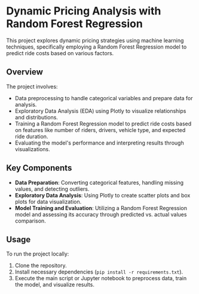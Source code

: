 # Dynamic Pricing Analysis with Random Forest Regression

This project explores dynamic pricing strategies using machine learning techniques, specifically employing a Random Forest Regression model to predict ride costs based on various factors.

## Overview

The project involves:

- Data preprocessing to handle categorical variables and prepare data for analysis.
- Exploratory Data Analysis (EDA) using Plotly to visualize relationships and distributions.
- Training a Random Forest Regression model to predict ride costs based on features like number of riders, drivers, vehicle type, and expected ride duration.
- Evaluating the model's performance and interpreting results through visualizations.

## Key Components

- **Data Preparation**: Converting categorical features, handling missing values, and detecting outliers.
- **Exploratory Data Analysis**: Using Plotly to create scatter plots and box plots for data visualization.
- **Model Training and Evaluation**: Utilizing a Random Forest Regression model and assessing its accuracy through predicted vs. actual values comparison.

## Usage

To run the project locally:

1. Clone the repository.
2. Install necessary dependencies (`pip install -r requirements.txt`).
3. Execute the main script or Jupyter notebook to preprocess data, train the model, and visualize results.



